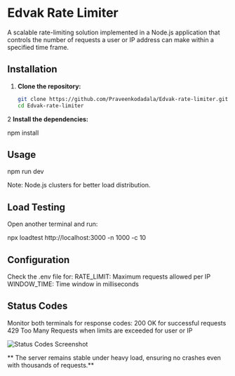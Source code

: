 # Edvak Rate Limiter

A scalable rate-limiting solution implemented in a Node.js application that controls the number of requests a user or IP address can make within a specified time frame.

## Installation

1. **Clone the repository:**
   ```bash
   git clone https://github.com/Praveenkodadala/Edvak-rate-limiter.git
   cd Edvak-rate-limiter


2 **Install the dependencies:**

   npm install


## Usage

   npm run dev

   Note: Node.js clusters for better load distribution.


##  Load Testing

Open another terminal and run:

npx loadtest http://localhost:3000 -n 1000 -c 10


## Configuration

Check the .env file for:
RATE_LIMIT: Maximum requests allowed per IP
WINDOW_TIME: Time window in milliseconds


## Status Codes

Monitor both terminals for response codes:
200 OK for successful requests
429 Too Many Requests when limits are exceeded for user or IP 

![Status Codes Screenshot](images/statusCodes.png)


** The server remains stable under heavy load, ensuring no crashes even with thousands of requests.**
  